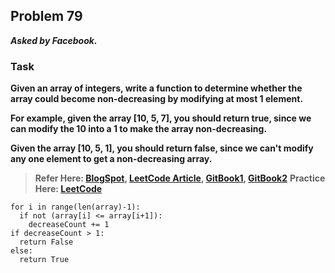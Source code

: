 ## Problem 79
***Asked by Facebook.***
### Task
**Given an array of integers, write a function to determine whether the array could become non-decreasing by modifying at most 1 element.**  

**For example, given the array [10, 5, 7], you should return true, since we can modify the 10 into a 1 to make the array non-decreasing.**  

**Given the array [10, 5, 1], you should return false, since we can't modify any one element to get a non-decreasing array.**

>**Refer Here: [BlogSpot](http://nirajsdatabase.blogspot.com/2017/08/given-array-with-n-integers-your-task.html), [LeetCode Article](https://leetcode.com/articles/non-decreasing-array/), [GitBook1](https://hjweds.gitbooks.io/leetcode/greedy/non-decreasing-array.html), [GitBook2](https://twchen.gitbook.io/leetcode/array/non-decreasing-array)**
>**Practice Here: [LeetCode](https://leetcode.com/problems/non-decreasing-array/)**

```
for i in range(len(array)-1):
  if not (array[i] <= array[i+1]):
    decreaseCount += 1
if decreaseCount > 1:
  return False
else:
  return True
```


